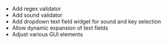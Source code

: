 - Add regex validator
- Add sound validator
- Add dropdown text field widget for sound and key selection
- Allow dynamic expansion of text fields
- Adjust various GUI elements